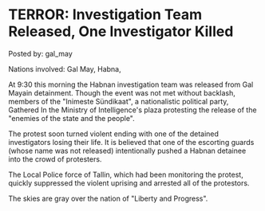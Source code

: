 # TERROR: Investigation Team Released, One Investigator Killed

Posted by: gal_may

Nations involved: Gal May, Habna, 

At 9:30 this morning the Habnan investigation team was released from Gal Mayain detainment. 
Though the event was not met without backlash, members of the "Inimeste Sündikaat", a nationalistic political party, Gathered In the Ministry of Intelligence's plaza protesting the release of the "enemies of the state and the people". 

The protest soon turned violent ending with one of the detained investigators losing their life. It is believed that one of the escorting guards (whose name was not released) intentionally pushed a Habnan detainee into the crowd of protesters.

The Local Police force of Tallin, which had been monitoring the protest, quickly suppressed the violent uprising and arrested all of the protestors.

The skies are gray over the nation of "Liberty and Progress".